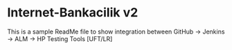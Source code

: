 # Internet-Bankacilik v2

This is a sample ReadMe file to show integration between GitHub -> Jenkins -> ALM -> HP Testing Tools [UFT/LR]

